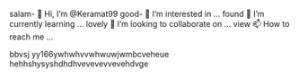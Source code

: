 salam- 👋 Hi, I’m @Keramat99
good- 👀 I’m interested in ...
found 🌱 I’m currently learning ...
lovely 💞️ I’m looking to collaborate on ...
view 📫 How to reach me ...

<!---vvag
hhegggw

Keramat99/Keramat99 is a ✨ special ✨ repository because its `README.md` (this file) appears on your GitHub profile.
You can click the Preview link to take a look at your changes.
--->
bbvsj
yy166ywhwhvvwhwuwjwmbcveheue
hehhshysyshdhdhvevevevvevehdvge

